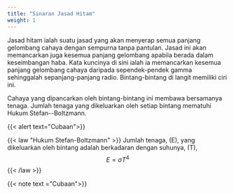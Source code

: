 ```yaml
---
title: "Sinaran Jasad Hitam"
weight: 1
---
```


Jasad hitam ialah suatu jasad yang akan menyerap semua panjang gelombang cahaya dengan sempurna tanpa pantulan. Jasad ini akan memancarkan juga kesemua panjang gelombang apabila berada dalam keseimbangan haba. Kata kuncinya di sini ialah ia memancarkan kesemua panjang gelombang cahaya daripada sependek-pendek gamma sehinggalah sepanjang-panjang radio. Bintang-bintang di langit memiliki ciri ini.

Cahaya yang dipancarkan oleh bintang-bintang ini membawa bersamanya tenaga. Jumlah tenaga yang dikeluarkan oleh setiap bintang mematuhi Hukum Stefan--Boltzmann.

{{< alert text="Cubaan">}}

{{< law "Hukum Stefan-Boltzmann" >}}
Jumlah tenaga, \(E\), yang dikeluarkan oleh bintang adalah berkadaran dengan suhunya, \(T\),
$$E = \sigma T^4$$
{{< /law >}}

{{< note text ="Cubaan">}}
